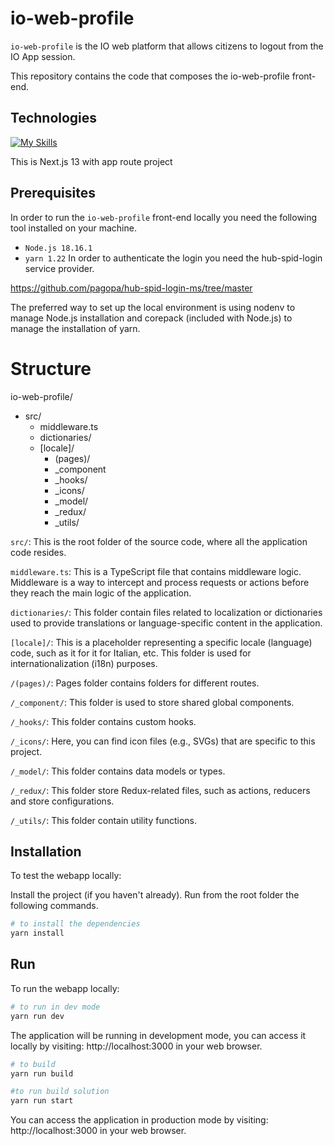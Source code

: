 
# io-web-profile

``io-web-profile`` is the IO web platform that allows citizens to logout from the IO App session.

This repository contains the code that composes the io-web-profile front-end.


## Technologies
[![My Skills](https://skillicons.dev/icons?i=ts,react,next)](https://skillicons.dev)

This is Next.js 13 with app route project
## Prerequisites
In order to run the ``io-web-profile`` front-end locally you need the following tool installed on your machine.

- ``Node.js 18.16.1``
- ``yarn 1.22``
In order to authenticate the login you need the hub-spid-login service provider. 

https://github.com/pagopa/hub-spid-login-ms/tree/master

The preferred way to set up the local environment is using nodenv to manage Node.js installation and corepack (included with Node.js) to manage the installation of yarn.

# Structure

io-web-profile/
- src/
    -  middleware.ts
    -  dictionaries/
    -  [locale]/
        - (pages)/
        - _component
        - _hooks/
        - _icons/
        - _model/
        - _redux/
        - _utils/ 


``src/``: This is the root folder of the source code, where all the application code resides.

``middleware.ts``: This is a TypeScript file that contains middleware logic. Middleware is a way to intercept and process requests or actions before they reach the main logic of the application.

``dictionaries/``: This folder contain files related to localization or dictionaries used to provide translations or language-specific content in the application.

``[locale]/``: This is a placeholder representing a specific locale (language) code, such as it for it for Italian, etc. This folder is used for internationalization (i18n) purposes.

``/(pages)/``: Pages folder contains folders for different routes. 

``/_component/``: This folder is used to store shared global components. 

``/_hooks/``: This folder contains custom hooks.

``/_icons/``: Here, you can find icon files (e.g., SVGs) that are specific to this project.

``/_model/``: This folder contains data models or types.

``/_redux/``: This folder store Redux-related files, such as actions, reducers and store configurations.

``/_utils/``: This folder contain utility functions.

## Installation

To test the webapp locally:

Install the project (if you haven't already). Run from the root folder the following commands.

```bash
# to install the dependencies
yarn install
```
    
## Run

To run the webapp locally:

```bash
# to run in dev mode
yarn run dev

```
The application will be running in development mode, you can access it locally by visiting: http://localhost:3000
 in your web browser.

```bash
# to build
yarn run build

#to run build solution
yarn run start

```
You can access the application in production mode by visiting: http://localhost:3000 in your web browser.
